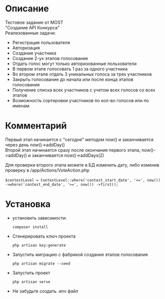 # Описание

Тестовое задание от MOST 
<br>
"Создание API Конкурса"
<br>
Реализованные задачи:
 - Регистрация пользователя
 - Авторизация
 - Создание участника
 - Создание 2-ух этапов голосования
 - Отдать голос могут только авторизованные пользователи
 - В первом этапе голосовать 1 раз за одного участника
 - Во втором этапе отдать 3 уникальных голоса за трех участников
 - Закрыть голосование до начала или после конца этапов голосования
 - Получение списка всех участников с учетом всех голосов со всех этапов
 - Возможность сортировки участников по кол-во голосов или по именам

# Комментарий

Первый этап начинается с "сегодня" методом now() и заканчивается через день now()->addDay()
<br>
Второй этап начинается сразу после окончания первого этапа, now()->addDay() и заканчивается now()->addDays(2)
<br>

Для проверки второго этапа можете в БД изменить дату, либо изменив проверку в /app/Actions/VoteAction.php
<br>
<br>
`
$contestLevel = ContestLevel::where('contest_start_date', '<=', now())
->where('contest_end_date', '>=', now())
->first();
`


# Установка

- установить зависимости:
    

      composer install 

- Сгенерировать ключ проекта


      php artisan key:generate

- Запустить миграцию с фабрикой создания этапов голосования

    
      php artisan migrate --seed

- Запустить проект


      php artisan serve

- Не забудьте создать .env файл
